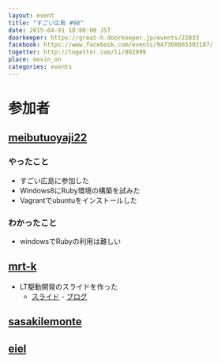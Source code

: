```yaml
---
layout: event
title: "すごい広島 #98"
date: 2015-04-01 18:00:00 JST
doorkeeper: https://great-h.doorkeeper.jp/events/22833
facebook: https://www.facebook.com/events/947308665302187/
togetter: http://togetter.com/li/802999
place: movin_on
categories: events
---
```


# 参加者

## [meibutuoyaji22](https://github.com/meibutuoyaji22)

### やったこと

* すごい広島に参加した
* Windows8にRuby環境の構築を試みた
* Vagrantでubuntuをインストールした

### わかったこと

* windowsでRubyの利用は難しい


## [mrt-k](https://github.com/mrt-k)

* LT駆動開発のスライドを作った
    * [スライド](https://mrt-k.github.io/slides/ltdd/13/#/) - [ブログ](https://mrt-k.github.io/lt/2015/04/04/LT%E9%A7%86%E5%8B%95%E9%96%8B%E7%99%BA13%E3%81%A7Tor%E3%81%AB%E3%81%8A%E3%81%91%E3%82%8BFingerprint-Attack%E3%81%AB%E3%81%A4%E3%81%84%E3%81%A6%E8%A9%B1%E3%81%97%E3%81%9F/)

## [sasakilemonte](https://github.com/sasakilemonte)


## [eiel](http://eiel.info)
